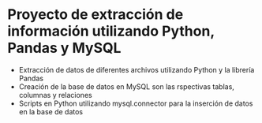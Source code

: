 # Proyecto de extracción de información utilizando Python, Pandas y MySQL

- Extracción de datos de diferentes archivos utilizando Python y la librería Pandas
- Creación de la base de datos en MySQL son las rspectivas tablas, columnas y relaciones
- Scripts en Python utilizando mysql.connector para la inserción de datos en la base de datos
